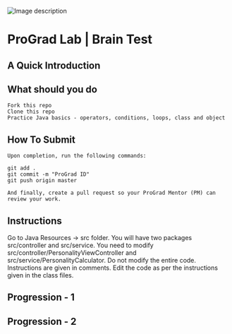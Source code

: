 ![Image description](https://i1.faceprep.in/ProGrad/face-logo-resized.png)

# ProGrad Lab | Brain Test

## A Quick Introduction




## What should you do
```
Fork this repo
Clone this repo
Practice Java basics - operators, conditions, loops, class and object
```

## How To Submit
```
Upon completion, run the following commands:

git add .
git commit -m "ProGrad ID"
git push origin master

And finally, create a pull request so your ProGrad Mentor (PM) can review your work.
```

## Instructions
Go to Java Resources -> src folder. You will have two packages src/controller and src/service.
You need to modify src/controller/PersonalityViewController and src/service/PersonalityCalculator. Do not modify the entire code. Instructions are given in comments. Edit the code as per the instructions given in the class files.

## Progression - 1



## Progression - 2


